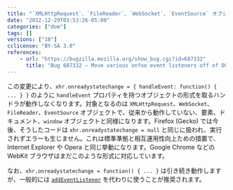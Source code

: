 ```yaml
---
title: "`XMLHttpRequest`、`FileReader`、`WebSocket`、`EventSource` オブジェクトの `on*` プロパティの値にイベントリスナーオブジェクトを設定できなくなります"
date: "2012-12-29T03:53:26-05:00"
categories: ["dom"]
tags: []
versions: ["18"]
cclicense: "BY-SA 3.0"
references:
    - url: "https://bugzilla.mozilla.org/show_bug.cgi?id=687332"
      title: "Bug 687332 – Move various onfoo event listeners off of DOM objects and into event listener managers"
---
```

この変更により、`xhr.onreadystatechange = { handleEvent: function() { ... } }` のように `handleEvent` プロパティを持つオブジェクトの形式を取るハンドラが動作しなくなります。対象となるのは `XMLHttpRequest`、`WebSocket`、`FileReader`、`EventSource` オブジェクトで、従来から動作していない、要素、ドキュメント、`window` オブジェクトと同様になります。Firefox (Gecko) では今後、そうしたコードは `xhr.onreadystatechange = null` と同じに扱われ、実行されずエラーも生じません。これは標準準拠と相互運用性向上ための措置で、Internet Explorer や Opera と同じ挙動になります。Google Chrome などの WebKit ブラウザはまだこのような形式に対応しています。

なお、`xhr.onreadystatechange = function() { ... }` は引き続き動作しますが、一般的には [`addEventListener`](https://developer.mozilla.org/ja/docs/DOM/element.addEventListener) を代わりに使うことが推奨されます。
